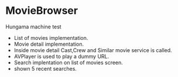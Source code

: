 # MovieBrowser
 Hungama machine test

- List of movies implementation.
- Movie detail implementation.
- Inside movie detail Cast,Crew and Similar movie service is called.
- AVPlayer is used to play a dummy URL.
- Search implentation on list of movies screen.
- shown 5 recent searches.
